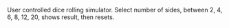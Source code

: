 User controlled dice rolling simulator. Select number of sides, between 2, 4, 6, 8, 12, 20, shows result, then resets.
